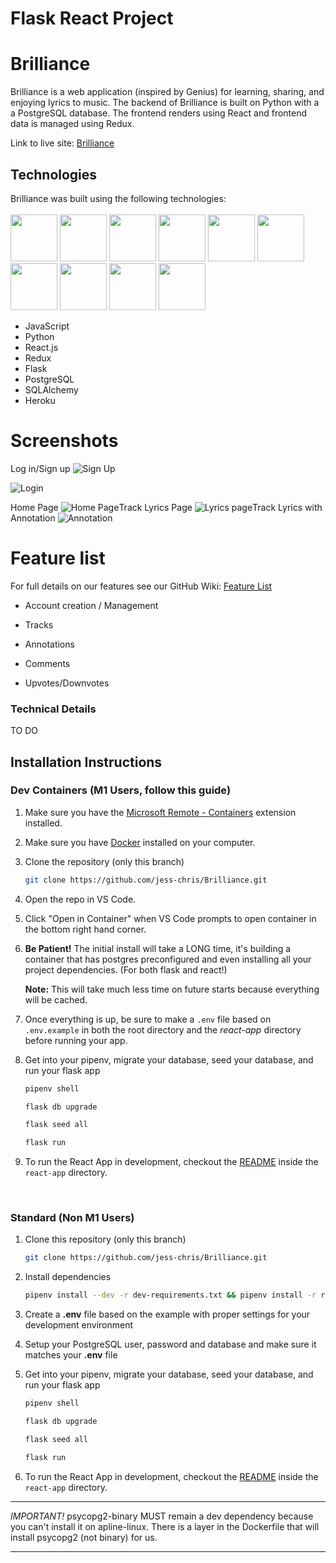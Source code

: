 # Flask React Project

# Brilliance

Brilliance is a web application (inspired by Genius) for learning, sharing, and enjoying lyrics to music. The backend of Brilliance is built on Python with a a PostgreSQL database. The frontend renders using React and frontend data is managed using Redux.

Link to live site: [Brilliance](https://brilliance-python.herokuapp.com)

## Technologies

Brilliance was built using the following technologies:
<br>
<br>
<img src="https://cdn.jsdelivr.net/gh/devicons/devicon/icons/javascript/javascript-original.svg" style="width:75px;" />
<img src="https://cdn.jsdelivr.net/gh/devicons/devicon/icons/python/python-original-wordmark.svg" style="width:75px;" />
<img src="https://cdn.jsdelivr.net/gh/devicons/devicon/icons/react/react-original-wordmark.svg" style="width:75px;" />
<img src="https://cdn.jsdelivr.net/gh/devicons/devicon/icons/redux/redux-original.svg" style="width:75px;" />
<img src="https://cdn.jsdelivr.net/gh/devicons/devicon/icons/flask/flask-original.svg" style="width:75px;" />
<img src="https://cdn.jsdelivr.net/gh/devicons/devicon/icons/postgresql/postgresql-original-wordmark.svg" style="width:75px;" />
<img src="https://cdn.jsdelivr.net/gh/devicons/devicon/icons/sqlalchemy/sqlalchemy-original.svg" style="width:75px;" />
<img src="https://cdn.jsdelivr.net/gh/devicons/devicon/icons/heroku/heroku-plain-wordmark.svg" style="width:75px;" />
<img src="https://cdn.jsdelivr.net/gh/devicons/devicon/icons/css3/css3-plain-wordmark.svg" style="width:75px;" />
<img src="https://cdn.jsdelivr.net/gh/devicons/devicon/icons/vscode/vscode-original-wordmark.svg" style="width:75px;" />
* JavaScript
* Python
* React.js
* Redux
* Flask
* PostgreSQL
* SQLAlchemy
* Heroku


# Screenshots
Log in/Sign up
![Sign Up](https://lh3.googleusercontent.com/qWyc4qKLM5UAPagJuDEvBzzo2xNCNsGFMOd6A5V4B75oUOlVl27kNMbnBCddbWMJzE6zcZ1nulqwd-foOZoMPKkXiMm-FN2ONGeYN6CAqTKqkSPGRtrau_G6aNwHSD8l3_7uc0Mg0crQmEj9SVf42RNg3HcBd4YsRKEOMLc1N6pn0nakBWsVxkepWnqvlBTOu92Z7_w-T2UL2hgpszZ7qLiZscGbjbpcL0fz6Ec5XRg1007mUX1sG3bLBvbtF00mo-cM8bt2-0G1-2ifjMJuUxpO5_nNOT_WVLlyvJDhSEVxMpokpc7DSatWB95NWOnCYEgnkcqAHG0phTRgPXEyLeJd1Uu5jVNjNHpLf25To-F7JOU6tmEJaifpYvx_yFczgWz6Ulff3M2V63xWcnO7NlVCNRCyAPoS_R3n6gtbH_zM8t80jpX6WOcn6EQ6OUlFcqKOtVoaN10WCUz0ApgwM6LHiUFYvVIO3SZbOoNVAoxdiwamme63f2GVou-s2pU5RIpL3f9Q_UU8hjng4rWCG_uGFBOKbFw7JY7ed7MN3vMQ6cwRUy3NKpZWDc4Un5Kpl8umZeVP2Sw_Wi2H_1YKtoTHP7tqkK4z0HakbvCaAdC0830NpPFE9VtpX05iBRZJE1TNPtVQ7gXA2fiO4OMuwdv4J3Fc76xOvBqjNjj83K1ol6BrSQp6JqjfisZb60t_lH4okGTcbdWnJVzT26Qv0rCZfZGr2Ojt8-vxAgo4xALmaDzVPbJU4TFfTtJIrzHgrlGD3N2J5xmTaTu754Bd_Iljecv_xq-nfMmN=w1900-h927-no?authuser=0)

![Login](https://lh3.googleusercontent.com/KTqAgIL8U1NZcLmFUD-5TDJZd_JaqRJGQIOMk_CKNufJ_bkSpaoqwkztRji3uw_mMi8XZI0_7oOuWyvSHdtvikzse9ADCzIhfIkgcYa0SInEDHkosPRa2jkBNHlQcJcaVOlQrtR3FEfMlPJD116K5y5Y_FJ4ulLGUHAKCrEeOiaSWtCNjbIEQKDz5U3of1OgtVY9xI1Eyu0YpI6UmrtnLwivYcGT4Qm5jmTz3LRU3wXKkD3zsENxpDDP5fUXVUOf0mrX1LiCRyn4r9rkoTy-2BQw4LV075XF-yTcM2qJ5W1fVoXTefsuwt-ZujfXEUh9MYojg6GCaTWsWFnv4NZiBDKpifA0kbLCTHZCtSV5z9abz5ZiIcAmEm33mWEsMdCztF17LlGiV6cG3DYQEYc37Jrywl5mxmsq2MePOTesdMFwLecqY6jlNn1nZysQw6YyT6XpYQ5w_Pk_lMJsWF4n3zNNRr5mg858R_fQhzcEo7FGo_chsEPlXR62lDWvsXNeg5lhBUWL2Wz_TdTxa5rx0IzqgF2XHjIwO_Gk0QxNS6Mbvb3TJTKllmqZzp0CqIGKzhXGz4RKrR60CNKvU2LL9zY1pAgFlq6TLwSHFILlkjJNRrsa3sCNK8mqJZVmvYqZ-eq9acaWpO_k2I1o7F2XKWt-BeOzzC58nUiDAFAU8fLGGm-2SahrtNDob9b-F2FtT9O4ixh0UmrOlCixsA7UF63Qa_tbLVkOxX2Z5at1ClimxiKCgWD83HleyFhDKOV-dzXICk7jjPnFu5iQ3Q2zIliZymOpXqLCxyfn=w1904-h927-no?authuser=0)

Home Page
![Home Page](https://lh3.googleusercontent.com/-x0ryKfw13JdhRd1Y_H9j4YAexFL4WuumVPj7QHBFju45PBzHLov91nueUB_mKcZCporeJQ4A7MF4Z0E1Ed5IuzxK0G-Bjmvf9HG-uM9lxQCiel1cCNtFQIZqA5gMN8Oda8CZNAbKlYzJEytfND69Vizj7qt_QlxkkXEvrke59g5ncgdJpcD7pYNkC4LL1mvzb53nnugdlVsZ6dhaEBh5MLno6u-7rKLlDtJ51vWBRg-vyd3liWpnWNqH5qDQfdsVHC--CLdBznlBsOTequZw8opN7u7NXpGY7zBRaT9g3wF9Gc1QTwPSgaMKFj4dWe3cUYuII-b2T8ZJttqSbvWa_ScPSxdEHKll_r6v161Pv3w2HE1lfujL88o11BkaJH8ZhWKHgz-jJQQ2YvQmi0on571inH1znc4Oy8AE6HdvUUKJsQGD_xBMyMq88tSGaZgBByVnzF0e-052P55JkpBlP9_8AKZH72nO8kb5mfmZFcgfckV_0qCU3-FodZZfpNuomb87cyTfsWvlVqzSBTV2W7w8uBjNz0Xz0pbTssij19gMtKH2LcDfHfou4AGWhALnhBfeIssxmxTs42aqnHtoxoK2WMufi5JS1rDBvpvnrgu0BHze4ukJ2O4gP2Qd6xXvmfqEiXRrVzJhgoFFJ6gf19ZlmccmUHBFj4DcQlUuAUuFVGxRQM-PlGbdv07lXS2NNazNns2NEMVj3YR3pdfTNFqmCvvKmOTa8hjN_YU401vR7YPPSMBdl5ShSMu3pFTcUq1bJgxInZOTjDOaT7ctECLRo2PFmbpBBfv=w1902-h927-no?authuser=0)Track Lyrics Page
![Lyrics page](https://lh3.googleusercontent.com/u2PZmY9P7u4nW9pIpANw1X5nFcWSCPoyKpacztUlgWEzIAYjZi8IHTcN5eP-JzIYCfxRX1UuUWb1_UtzWaRniN934nLY1XEXzg_CusGugUMbRmkuaXuMY4pQdq6J0f4QQWqn9TGTE7m01_513nQQYKtOl2yDRD12JQPSrXeoozWmVd-B4iuDAJ7Be2y8aoDIfe29lfJ-qCugbeSXv7Zkhdcc-klePK1NJCmqpZ199R1IpADuVKOAGU8mvFjwp7mTp2tC9cIcUdCR4LgHwu3vNV0qpjo8wvMuX7B9jvKazJCeRupv_mpEdpqnSQBFVTkuTt4ST1Jct6qBAHAcEg_lK7rUrPBBfuuiThH4liFwhK17QwHujLludOo3ucqfNluZHAD6SDbKTmyAAzPoxWywD7IeAkpyIbwa9uwVgnuv0SX08Eq440-IRgT_-nEkRGPw1mcm_Zd_Hi_mcAFlKkd0qr0DiNsUAehUoegjqzJsyQglbq2BIzLOHFAnvlkun_pfX-VDe66mathOFm-pg2DRhF9qMrblwpJrdRxycNTv46hV_PVSZQDgNY8urkCHcJ1ajrubl3lFc1O4d5HnBN9QU_wQQ4eJM9oEk2H91pq7IEhZ0oEeDUg0d9lM4yp8ZuOaaJ_xCEaWlXofY0-CFvy86dlcNEXWiLKDm5np_RVn1zpZozEzAWF3RCMEy1sEV13i_lwLHzoMhWWGtv67im9Jh_XDCcVAl-Dq3eEUwuSiJ8FTsDMCzi1cp28F_myZPEOOm77CScmoHQ2MPWnZE_QmZOis-DwG9OJPlgno=w1904-h927-no?authuser=0)Track Lyrics with Annotation
![Annotation](https://lh3.googleusercontent.com/rAVKcGMvB_aXx78jLpyYktcPmmWQ1FTBiDUd_ulVhUNNsPOgFlV80J7gjyYSEyXcIEOcupcHtCsIHaoFqEuYpMALstMJftZk18T_AlShDFwIot26sshnce0CqV2K-YeJoxA9V67jAG9HqvCksNAr5STwROjm1ITvHyq42xbMhPBU24_FHA07Euh5elX7ikfhSlMJKIjO9jpca5WwdgLfxfJLi4S34JnoPiG-IwMCtBlY2ImoVekX654ckf86bQb86D0YYrnWIMuh7GhmH0ZFqU_2h5j_JGBSbyW5XH-1NnaniVOxDGU2oPquDxHewqjckxlCbwjIClWpkVpghUPOlJe0NBf8-XVVZMI5CU5nRoE3O-KrQRfFqI-iEOH9mt8DAYsjlxM2EsWoxY3j71sYb8seK4pWCgsgCjpjUbOVpq0ce-9Sz7akRfUYAyDKTYARR2WH_IGh-cCJc-CZMpqGUYrgpHGrr159dUCOcb928hnUlGT_7kPLc9xMrvcZAyNlV6zAo1ySewTXDPxJex7XMC_0A-zXN7VcehHLCZxzuC8VQhSLR1v6KbIxqaLy7fn-Hfu6gqdzVLFZznS933EQxzoc1tuzKh2SlvSB-fU2GmP70BKFtCyjYTx14WJlrE59X0culxTJ09sE9duKddqdLWPCcXq-dojyjk041CpWRnr2R6aWF9ip2n3iCh55zHcX95hW7382ivGTS-e4tfCxRHw-QDkHyZY4NjlIUFKMdjs2iFUN9tkeHRadS9I4iCvP4V7NXRCwxbt8E-aIghTTzDgBpFrCX12Jtos7=w1902-h927-no?authuser=0)

# Feature list
For full details on our features see our GitHub Wiki: [Feature List](https://github.com/jess-chris/Brilliance/wiki/Features)

* Account creation / Management

* Tracks

* Annotations

* Comments

* Upvotes/Downvotes

### Technical Details

TO DO


## Installation Instructions
### Dev Containers (M1 Users, follow this guide)

1. Make sure you have the [Microsoft Remote - Containers](https://marketplace.visualstudio.com/items?itemName=ms-vscode-remote.remote-containers) extension installed. 
2. Make sure you have [Docker](https://www.docker.com/products/docker-desktop/) installed on your computer. 
3. Clone the repository (only this branch)
   ```bash
   git clone https://github.com/jess-chris/Brilliance.git
   ```
4. Open the repo in VS Code. 
5. Click "Open in Container" when VS Code prompts to open container in the bottom right hand corner. 
6. **Be Patient!** The initial install will take a LONG time, it's building a container that has postgres preconfigured and even installing all your project dependencies. (For both flask and react!)

   **Note:** This will take much less time on future starts because everything will be cached.

7. Once everything is up, be sure to make a `.env` file based on `.env.example` in both the root directory and the *react-app* directory before running your app. 

8. Get into your pipenv, migrate your database, seed your database, and run your flask app

   ```bash
   pipenv shell
   ```

   ```bash
   flask db upgrade
   ```

   ```bash
   flask seed all
   ```

   ```bash
   flask run
   ```

9. To run the React App in development, checkout the [README](./react-app/README.md) inside the `react-app` directory.

<br>

### Standard (Non M1 Users)

1. Clone this repository (only this branch)

   ```bash
   git clone https://github.com/jess-chris/Brilliance.git
   ```

2. Install dependencies

      ```bash
      pipenv install --dev -r dev-requirements.txt && pipenv install -r requirements.txt
      ```

3. Create a **.env** file based on the example with proper settings for your
   development environment
4. Setup your PostgreSQL user, password and database and make sure it matches your **.env** file

5. Get into your pipenv, migrate your database, seed your database, and run your flask app

   ```bash
   pipenv shell
   ```

   ```bash
   flask db upgrade
   ```

   ```bash
   flask seed all
   ```

   ```bash
   flask run
   ```

6. To run the React App in development, checkout the [README](./react-app/README.md) inside the `react-app` directory.

***


*IMPORTANT!*
   psycopg2-binary MUST remain a dev dependency because you can't install it on apline-linux.
   There is a layer in the Dockerfile that will install psycopg2 (not binary) for us.
***

